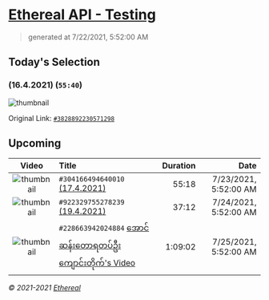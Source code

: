 # [Ethereal API - Testing](https://www.facebook.com/103302041643161)

> generated at 7/22/2021, 5:52:00 AM

## Today's Selection

### (16.4.2021) (`55:40`)

![thumbnail](https://scontent-sin6-2.xx.fbcdn.net/v/t15.5256-10/p206x206/183494896_3828978443896010_5078425210811525026_n.jpg?_nc_cat=109&ccb=1-3&_nc_sid=ad6a45&_nc_ohc=_cvy4fYFvfEAX8Uk3Lq&_nc_ht=scontent-sin6-2.xx&oh=accdc5f5d9b4ccf07deb9fe1234a62e1&oe=60F9B10B)

Original Link: [`#3828892230571298`](https://www.facebook.com/655653464834259/videos/3828892230571298)

## Upcoming

| Video | Title | Duration | Date |
|:-----:|:------|---------:|-------------:|
| ![thumbnail](https://scontent-sin6-3.xx.fbcdn.net/v/t15.5256-10/p206x206/181033660_304181557971837_4399455515632334171_n.jpg?_nc_cat=106&ccb=1-3&_nc_sid=ad6a45&_nc_ohc=2PZZ7lnAimwAX_C8wwn&tn=os14YXKstTHqwWrT&_nc_ht=scontent-sin6-3.xx&oh=245efc449b11f3d52841df894ad35a9e&oe=60FA523A) | `#304166494640010` [(17.4.2021)](https://www.facebook.com/655653464834259/videos/304166494640010) | 55:18 | 7/23/2021, 5:52:00 AM |
| ![thumbnail](https://scontent-sin6-2.xx.fbcdn.net/v/t15.5256-10/p206x206/181505222_922337991944082_1734205553456671662_n.jpg?_nc_cat=102&ccb=1-3&_nc_sid=ad6a45&_nc_ohc=pph1ui21HqMAX8IFqxU&_nc_ht=scontent-sin6-2.xx&oh=bc59472764329c3b28ba01d16ccadfca&oe=60FA74A1) | `#922329755278239` [(19.4.2021)](https://www.facebook.com/655653464834259/videos/922329755278239) | 37:12 | 7/24/2021, 5:52:00 AM |
| ![thumbnail](https://scontent-sin6-2.xx.fbcdn.net/v/t15.5256-10/p206x206/182738478_228664452024833_3039077023588686147_n.jpg?_nc_cat=109&ccb=1-3&_nc_sid=ad6a45&_nc_ohc=QPPQHE4ikegAX-_0fbF&_nc_ht=scontent-sin6-2.xx&oh=42fd241eb4ec915aff922ca52b19e4ee&oe=60FAB4BC) | `#228663942024884` [အောင်ဆန်းတောရတပ်ဦးကျောင်းတိုက်'s Video](https://www.facebook.com/655653464834259/videos/228663942024884) | 1:09:02 | 7/25/2021, 5:52:00 AM |

_&copy; 2021-2021 [Ethereal](https://github.com/etherealtech)_